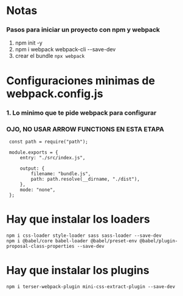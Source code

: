 # Notas

### Pasos para iniciar un proyecto con npm y webpack

1. npm init -y
2. npm i webpack webpack-cli --save-dev
3. crear el bundle `npx webpack`

# Configuraciones minimas de webpack.config.js

### 1. Lo minimo que te pide webpack para configurar

### OJO, NO USAR ARROW FUNCTIONS EN ESTA ETAPA

```
 const path = require("path");

 module.exports = {
     entry: "./src/index.js",

     output: {
         filename: "bundle.js",
         path: path.resolve(__dirname, "./dist"),
     },
     mode: "none",
 };
```

# Hay que instalar los loaders

```
npm i css-loader style-loader sass sass-loader --save-dev
npm i @babel/core babel-loader @babel/preset-env @babel/plugin-proposal-class-properties --save-dev 
```
# Hay que instalar los plugins

```
npm i terser-webpack-plugin mini-css-extract-plugin --save-dev
```